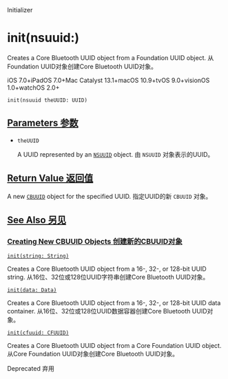 Initializer

# init(nsuuid:)

Creates a Core Bluetooth UUID object from a Foundation UUID object.
从Foundation UUID对象创建Core Bluetooth UUID对象。

iOS 7.0+iPadOS 7.0+Mac Catalyst 13.1+macOS 10.9+tvOS 9.0+visionOS 1.0+watchOS 2.0+

```
init(nsuuid theUUID: UUID)
```



## [Parameters  参数](https://developer.apple.com/documentation/corebluetooth/cbuuid/init(nsuuid:)-2amob#parameters)

- `theUUID`

  A UUID represented by an [`NSUUID`](https://developer.apple.com/documentation/foundation/nsuuid) object. 由 `NSUUID` 对象表示的UUID。



## [Return Value 返回值](https://developer.apple.com/documentation/corebluetooth/cbuuid/init(nsuuid:)-2amob#return-value)

A new [`CBUUID`](https://developer.apple.com/documentation/corebluetooth/cbuuid) object for the specified UUID.
指定UUID的新 `CBUUID` 对象。



## [See Also 另见](https://developer.apple.com/documentation/corebluetooth/cbuuid/init(nsuuid:)-2amob#see-also)

### [Creating New CBUUID Objects 创建新的CBUUID对象](https://developer.apple.com/documentation/corebluetooth/cbuuid/init(nsuuid:)-2amob#Creating-New-CBUUID-Objects)

[`init(string: String)`](https://developer.apple.com/documentation/corebluetooth/cbuuid/init(string:))

Creates a Core Bluetooth UUID object from a 16-, 32-, or 128-bit UUID string.
从16位、32位或128位UUID字符串创建Core Bluetooth UUID对象。

[`init(data: Data)`](https://developer.apple.com/documentation/corebluetooth/cbuuid/init(data:))

Creates a Core Bluetooth UUID object from a 16-, 32-, or 128-bit UUID data container.
从16位、32位或128位UUID数据容器创建Core Bluetooth UUID对象。

[`init(cfuuid: CFUUID)`](https://developer.apple.com/documentation/corebluetooth/cbuuid/init(cfuuid:)-3h0ry)

Creates a Core Bluetooth UUID object from a Core Foundation UUID object.
从Core Foundation UUID对象创建Core Bluetooth UUID对象。

Deprecated 弃用
